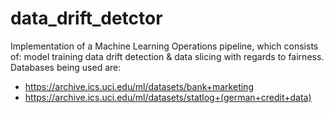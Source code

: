 # data_drift_detctor

Implementation of a Machine Learning Operations pipeline, which consists of: model training data drift detection & data slicing with regards to fairness. 
Databases being used are:
- https://archive.ics.uci.edu/ml/datasets/bank+marketing
- https://archive.ics.uci.edu/ml/datasets/statlog+(german+credit+data)